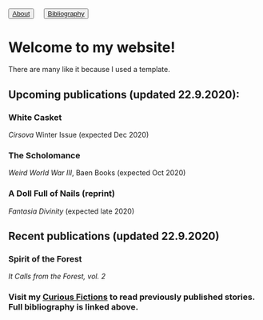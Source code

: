 ## <button type="button"><body style="background-color:#grey;">[About](about.md)</button></body>&nbsp;&nbsp;&nbsp;&nbsp;<button type="button">[Bibliography](bibliography.md)</button>

# Welcome to my website!

There are many like it because I used a template.

## Upcoming publications (updated 22.9.2020):

### White Casket
_Cirsova_ Winter Issue (expected Dec 2020)

### The Scholomance
_Weird World War III_, Baen Books (expected Oct 2020)

### A Doll Full of Nails (reprint)
_Fantasia Divinity_ (expected late 2020)

## Recent publications (updated 22.9.2020)

### Spirit of the Forest
_It Calls from the Forest, vol. 2_

### Visit my <a href="https://curiousfictions.com/authors/111-ville-merilainen">Curious Fictions</a> to read previously published stories. Full bibliography is linked above.
